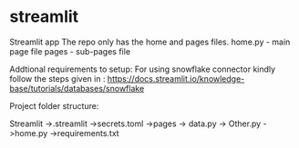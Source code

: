 # streamlit
Streamlit app
The repo only has the home and pages files.
home.py - main page file
pages - sub-pages file


Addtional requirements to setup:
For using snowflake connector kindly follow the steps given in : https://docs.streamlit.io/knowledge-base/tutorials/databases/snowflake

Project folder structure:

Streamlit
  ->.streamlit
    ->secrets.toml
  ->pages
    -> data.py
    -> Other.py
  ->home.py
  ->requirements.txt
